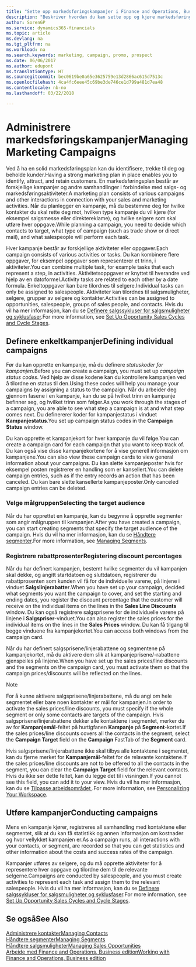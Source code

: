 ```yaml
---
title: "Sette opp markedsføringskampanjer i Finance and Operations, Business edition | Microsoft-dokumentasjon"
description: "Beskriver hvordan du kan sette opp og kjøre markedsføringskampanjer i Finance and Operations, Business edition for å identifisere og trekke til deg prospekter og beholde kunder."
author: SorenGP
ms.service: dynamics365-financials
ms.topic: article
ms.devlang: na
ms.tgt_pltfrm: na
ms.workload: na
ms.search.keywords: marketing, campaign, promo, prospect
ms.date: 06/06/2017
ms.author: edupont
ms.translationtype: HT
ms.sourcegitcommit: bec0619be0a65e3625759e13d2866ac615d7513c
ms.openlocfilehash: 4ca4fc6eee45c69be3de746ce1d799a481d7ea48
ms.contentlocale: nb-no
ms.lasthandoff: 03/22/2018

---
```

# <a name="managing-marketing-campaigns"></a><span data-ttu-id="4ca7c-103">Administrere markedsføringskampanjer</span><span class="sxs-lookup"><span data-stu-id="4ca7c-103">Managing Marketing Campaigns</span></span>
<span data-ttu-id="4ca7c-104">Ved å ha en solid markedsføringsplan kan du identifisere, trekke til deg og beholde kunder.</span><span class="sxs-lookup"><span data-stu-id="4ca7c-104">Having a strong marketing plan in place enables you to identify, attract, and retain customers.</span></span> <span data-ttu-id="4ca7c-105">En markedsføringsplan består av forskjellige kampanjer og andre samhandlinger i forbindelse med salgs- og markedsføringsaktiviteter.</span><span class="sxs-lookup"><span data-stu-id="4ca7c-105">A marketing plan consists of various campaigns and other interactions in connection with your sales and marketing activities.</span></span> <span data-ttu-id="4ca7c-106">Når du planlegger en kampanje, må du bestemme deg for hvilke kontakter du skal rette deg mot, hvilken type kampanje du vil kjøre (for eksempel salgsmesse eller direktereklame), og hvilke selgere som skal utføre hver oppgave.</span><span class="sxs-lookup"><span data-stu-id="4ca7c-106">While planning a campaign, you need to decide which contacts to target, what type of campaign (such as trade show or direct mail), and what salespeople will perform each task.</span></span>

<span data-ttu-id="4ca7c-107">Hver kampanje består av forskjellige aktiviteter eller oppgaver.</span><span class="sxs-lookup"><span data-stu-id="4ca7c-107">Each campaign consists of various activities or tasks.</span></span> <span data-ttu-id="4ca7c-108">Du kan kombinere flere oppgaver, for eksempel oppgaver som representerer et trinn, i aktiviteter.</span><span class="sxs-lookup"><span data-stu-id="4ca7c-108">You can combine multiple task, for example tasks that each represent a step, in activities.</span></span> <span data-ttu-id="4ca7c-109">Aktivitetsoppgaver er knyttet til hverandre ved hjelp av en datoformel.</span><span class="sxs-lookup"><span data-stu-id="4ca7c-109">Activity tasks are related to each other by a date formula.</span></span> <span data-ttu-id="4ca7c-110">Enkeltoppgaver kan bare tilordnes til selgere.</span><span class="sxs-lookup"><span data-stu-id="4ca7c-110">Individual tasks can only be assigned to salespeople.</span></span> <span data-ttu-id="4ca7c-111">Aktiviteter kan tilordnes til salgsmuligheter, selgere, grupper av selgere og kontakter.</span><span class="sxs-lookup"><span data-stu-id="4ca7c-111">Activities can be assigned to opportunities, salespeople, groups of sales people, and contacts.</span></span> <span data-ttu-id="4ca7c-112">Hvis du vil ha mer informasjon, kan du se [Definere salgssykluser for salgsmuligheter og syklusfaser](marketing-how-setup-opportunity-sales-cycles-stages.md).</span><span class="sxs-lookup"><span data-stu-id="4ca7c-112">For more information, see [Set Up Opportunity Sales Cycles and Cycle Stages](marketing-how-setup-opportunity-sales-cycles-stages.md).</span></span>

## <a name="defining-individual-campaigns"></a><span data-ttu-id="4ca7c-113">Definere enkeltkampanjer</span><span class="sxs-lookup"><span data-stu-id="4ca7c-113">Defining individual campaigns</span></span>
<span data-ttu-id="4ca7c-114">Før du kan opprette en kampanje, må du definere *statuskoder for kampanjen*.</span><span class="sxs-lookup"><span data-stu-id="4ca7c-114">Before you can create a campaign, you must set up *campaign status codes*.</span></span> <span data-ttu-id="4ca7c-115">Ved hjelp av disse kodene kan du kontrollere kampanjen ved å tilordne en status til den.</span><span class="sxs-lookup"><span data-stu-id="4ca7c-115">Using these codes will help you manage your campaigns by assigning a status to the campaign.</span></span> <span data-ttu-id="4ca7c-116">Når du arbeider deg gjennom fasene i en kampanje, kan du se på hvilket trinn en kampanje befinner seg, og hvilket trinn som følger.</span><span class="sxs-lookup"><span data-stu-id="4ca7c-116">As you work through the stages of a campaign, you are able to see what step a campaign is at and what step comes next.</span></span> <span data-ttu-id="4ca7c-117">Du definererer koder for kampanjestatus i vinduet **Kampanjestatus**.</span><span class="sxs-lookup"><span data-stu-id="4ca7c-117">You set up campaign status codes in the **Campaign Status** window.</span></span>

<span data-ttu-id="4ca7c-118">Du kan opprette et kampanjekort for hver kampanje du vil følge.</span><span class="sxs-lookup"><span data-stu-id="4ca7c-118">You can create a campaign card for each campaign that you want to keep track of.</span></span> <span data-ttu-id="4ca7c-119">Du kan også vise disse kampanjekortene for å vise generell informasjon om kampanjene.</span><span class="sxs-lookup"><span data-stu-id="4ca7c-119">You can also view these campaign cards to view general information about your campaigns.</span></span>
<span data-ttu-id="4ca7c-120">Du kan slette kampanjeposter hvis for eksempel posten registrerer en handling som er kansellert.</span><span class="sxs-lookup"><span data-stu-id="4ca7c-120">You can delete campaign entries, such as if the entry records an action that has been canceled.</span></span> <span data-ttu-id="4ca7c-121">Du kan bare slette kansellerte kampanjeposter.</span><span class="sxs-lookup"><span data-stu-id="4ca7c-121">Only canceled campaign entries can be deleted.</span></span>

### <a name="selecting-the-target-audience"></a><span data-ttu-id="4ca7c-122">Velge målgruppen</span><span class="sxs-lookup"><span data-stu-id="4ca7c-122">Selecting the target audience</span></span>
<span data-ttu-id="4ca7c-123">Når du har opprettet en kampanje, kan du begynne å opprette segmenter som angir målgruppen til kampanjen.</span><span class="sxs-lookup"><span data-stu-id="4ca7c-123">After you have created a campaign, you can start creating segments that specify the target audience of the campaign.</span></span> <span data-ttu-id="4ca7c-124">Hvis du vil ha mer informasjon, kan du se [Håndtere segmenter](marketing-segments.md).</span><span class="sxs-lookup"><span data-stu-id="4ca7c-124">For more information, see [Managing Segments](marketing-segments.md).</span></span>

### <a name="registering-discount-percentages"></a><span data-ttu-id="4ca7c-125">Registrere rabattprosenter</span><span class="sxs-lookup"><span data-stu-id="4ca7c-125">Registering discount percentages</span></span>
<span data-ttu-id="4ca7c-126">Når du har definert kampanjen, bestemt hvilke segmenter du vil kampanjen skal dekke, og angitt startdatoen og sluttdatoen, registrerer du rabattprosenten som kunden vil få for de individuelle varene, på linjene i vinduet **Salgslinjerabatter**.</span><span class="sxs-lookup"><span data-stu-id="4ca7c-126">When you have set up your campaign, decided what segments you want the campaign to cover, and set the starting and ending dates, you register the discount percentage that the customer will receive on the individual items on the lines in the **Sales Line Discounts** window.</span></span> <span data-ttu-id="4ca7c-127">Du kan også registrere salgsprisene for de individuelle varene på linjene i **Salgspriser**-vinduet.</span><span class="sxs-lookup"><span data-stu-id="4ca7c-127">You can also register the sales prices for the individual items on the lines in the **Sales Prices** window.</span></span> <span data-ttu-id="4ca7c-128">Du kan få tilgang til begge vinduene fra kampanjekortet.</span><span class="sxs-lookup"><span data-stu-id="4ca7c-128">You can access both windows from the campaign card.</span></span>

 <span data-ttu-id="4ca7c-129">Når du har definert salgsprisene/linjerabattene og segmentene på kampanjekortet, må du aktivere dem slik at kampanjeprisene/-rabattene gjenspeiles på linjene.</span><span class="sxs-lookup"><span data-stu-id="4ca7c-129">When you have set up the sales prices/line discounts and the segments on the campaign card, you must activate them so that the campaign prices/discounts will be reflected on the lines.</span></span>

> [!NOTE]  
>   <span data-ttu-id="4ca7c-130">For å kunne aktivere salgsprisene/linjerabattene, må du angi om hele segmentet eller bare noen kontakter er mål for kampanjen.</span><span class="sxs-lookup"><span data-stu-id="4ca7c-130">In order to activate the sales prices/line discounts, you must specify if the whole segment or only some contacts are targets of the campaign.</span></span> <span data-ttu-id="4ca7c-131">Hvis salgsprisene/linjerabattene dekker alle kontaktene i segmentet, merker du av for **Kampanjemål**-feltet på hurtigfanen **Kampanje** på **Segment**-kortet.</span><span class="sxs-lookup"><span data-stu-id="4ca7c-131">If the sales prices/line discounts covers all the contacts in the segment, select the **Campaign Target** field on the **Campaign** FastTab of the **Segment** card.</span></span>

<span data-ttu-id="4ca7c-132">Hvis salgsprisene/linjerabattene ikke skal tilbys alle kontaktene i segmentet, kan du fjerne merket for **Kampanjemål**-feltet for de relavante kontaktene.</span><span class="sxs-lookup"><span data-stu-id="4ca7c-132">If the sales prices/line discounts are not to be offered to all the contacts in the segment, you can clear the **Campaign Target** field for the relevant contacts.</span></span> <span data-ttu-id="4ca7c-133">Hvis du ikke ser dette feltet, kan du legge det til i visningen.</span><span class="sxs-lookup"><span data-stu-id="4ca7c-133">If you cannot see this field, you can add it to your view.</span></span> <span data-ttu-id="4ca7c-134">Hvis du vil ha mer informasjon, kan du se [Tilpasse arbeidsområdet ](ui-personalization-user.md).</span><span class="sxs-lookup"><span data-stu-id="4ca7c-134">For more information, see [Personalizing Your Workspace](ui-personalization-user.md).</span></span>

## <a name="conducting-campaigns"></a><span data-ttu-id="4ca7c-135">Utføre kampanjer</span><span class="sxs-lookup"><span data-stu-id="4ca7c-135">Conducting campaigns</span></span>
<span data-ttu-id="4ca7c-136">Mens en kampanje kjører, registreres all samhandling med kontaktene eller segmentet, slik at du kan få statistikk og annen informasjon om kostnader og hvor vellykket kampanjen er.</span><span class="sxs-lookup"><span data-stu-id="4ca7c-136">As a campaign runs, all interactions with your contacts, or segment, are recorded so that you can get statistics and other information about the costs and success rates of the campaign.</span></span>

<span data-ttu-id="4ca7c-137">Kampanjer utføres av selgere, og du må opprette aktiviteter for å representere hver oppgave og tilordne dem til de relevante selgerne.</span><span class="sxs-lookup"><span data-stu-id="4ca7c-137">Campaigns are conducted by salespeople, and you must create activities to represent each task and assign them to the relevant salespeople.</span></span> <span data-ttu-id="4ca7c-138">Hvis du vil ha mer informasjon, kan du se [Definere salgssykluser for salgsmuligheter og syklusfaser](marketing-how-setup-opportunity-sales-cycles-stages.md).</span><span class="sxs-lookup"><span data-stu-id="4ca7c-138">For more information, see [Set Up Opportunity Sales Cycles and Cycle Stages](marketing-how-setup-opportunity-sales-cycles-stages.md).</span></span>

## <a name="see-also"></a><span data-ttu-id="4ca7c-139">Se også</span><span class="sxs-lookup"><span data-stu-id="4ca7c-139">See Also</span></span>
[<span data-ttu-id="4ca7c-140">Administrere kontakter</span><span class="sxs-lookup"><span data-stu-id="4ca7c-140">Managing Contacts</span></span>](marketing-contacts.md)  
[<span data-ttu-id="4ca7c-141">Håndtere segmenter</span><span class="sxs-lookup"><span data-stu-id="4ca7c-141">Managing Segments</span></span>](marketing-segments.md)  
[<span data-ttu-id="4ca7c-142">Håndtere salgsmuligheter</span><span class="sxs-lookup"><span data-stu-id="4ca7c-142">Managing Sales Opportunities</span></span>](marketing-manage-sales-opportunities.md)  
[<span data-ttu-id="4ca7c-143">Arbeide med Finance and Operations, Business edition</span><span class="sxs-lookup"><span data-stu-id="4ca7c-143">Working with Finance and Operations, Business edition</span></span>](ui-work-product.md)  

